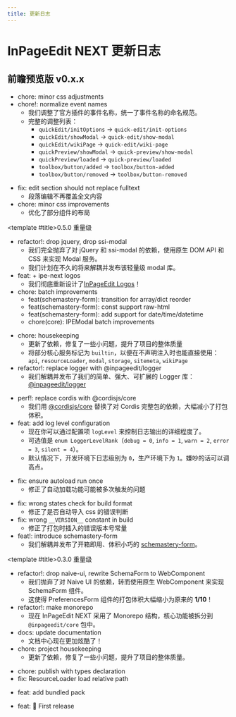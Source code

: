 ```yaml
---
title: 更新日志
---
```


# InPageEdit NEXT 更新日志

<script setup lang="ts">
import Timeline from '@/.vitepress/components/Timeline/Timeline.vue'
import ChangeLog from '@/.vitepress/components/ChangeLog.vue'
</script>

## 前瞻预览版 <Badge>v0.x.x</Badge>

<Timeline title-tag='h3'>

<!-- template for future use

<ChangeLog version='x.x.x'>

...

</ChangeLog>

-->

<ChangeLog version='0.5.2'>

- chore: minor css adjustments
- chore!: normalize event names
  - 我们调整了官方插件的事件名称，统一了事件名称的命名规范。
  - 完整的调整列表：
    - `quickEdit/initOptions` -> `quick-edit/init-options`
    - `quickEdit/showModal` -> `quick-edit/show-modal`
    - `quickEdit/wikiPage` -> `quick-edit/wiki-page`
    - `quickPreview/showModal` -> `quick-preview/show-modal`
    - `quickPreview/loaded` -> `quick-preview/loaded`
    - `toolbox/button/added` -> `toolbox/button-added`
    - `toolbox/button/removed` -> `toolbox/button-removed`

</ChangeLog>

<ChangeLog version='0.5.1'>

- fix: edit section should not replace fulltext
  - 段落编辑不再覆盖全文内容
- chore: minor css improvements
  - 优化了部分组件的布局

</ChangeLog>

<ChangeLog version='0.5.0'>

<template #title>0.5.0 <Badge type='rainbow'>重量级</Badge></template>

- refactor!: drop jquery, drop ssi-modal
  - 我们完全抛弃了对 jQuery 和 ssi-modal 的依赖，使用原生 DOM API 和 CSS 来实现 Modal 服务。
  - 我们计划在不久的将来解耦并发布该轻量级 modal 库。
- feat: + ipe-next logos
  - 我们彻底重新设计了[InPageEdit Logos](../about/logo.md)！
- chore: batch improvements
  - feat(schemastery-form): transition for array/dict reorder
  - feat(schemastery-form): const support raw-html
  - feat(schemastery-form): add support for date/time/datetime
  - chore(core): IPEModal batch improvements

</ChangeLog>

<ChangeLog version='0.4.1'>

- chore: housekeeping
  - 更新了依赖，修复了一些小问题，提升了项目的整体质量
  - 将部分核心服务标记为 `builtin`，以便在不声明注入时也能直接使用：`api`, `resourceLoader`, `modal`, `storage`, `sitemeta`, `wikiPage`
- refactor!: replace logger with @inpageedit/logger
  - 我们解耦并发布了我们的简单、强大、可扩展的 Logger 库：[@inpageedit/logger](https://www.npmjs.com/package/@inpageedit/logger)

</ChangeLog>

<ChangeLog version='0.4.0'>

- perf!: replace cordis with @cordisjs/core
  - 我们用 [@cordisjs/core](https://www.npmjs.com/package/@cordisjs/core) 替换了对 Cordis 完整包的依赖，大幅减小了打包体积。
- feat: add log level configuration
  - 现在你可以通过配置项 `logLevel` 来控制日志输出的详细程度了。
  - 可选值是 `enum LoggerLevelRank`（`debug = 0`, `info = 1`, `warn = 2`, `error = 3`, `silent = 4`）。
  - 默认情况下，开发环境下日志级别为 `0`，生产环境下为 `1`。嫌吵的话可以调高点。

</ChangeLog>

<ChangeLog version='0.3.2'>

- fix: ensure autoload run once
  - 修正了自动加载功能可能被多次触发的问题

</ChangeLog>

<ChangeLog version='0.3.1'>

- fix: wrong states check for build format
  - 修正了是否自动导入 css 的错误判断
- fix: wrong `__VERSION__` constant in build
  - 修正了打包时插入的错误版本号常量
- feat!: introduce schemastery-form
  - 我们解耦并发布了开箱即用、体积小巧的 [schemastery-form](https://www.npmjs.com/package/schemastery-form)。

</ChangeLog>

<ChangeLog version='0.3.0'>

<template #title>0.3.0 <Badge type='rainbow'>重量级</Badge></template>

- refactor!: drop naive-ui, rewrite SchemaForm to WebComponent
  - 我们抛弃了对 Naive UI 的依赖，转而使用原生 WebComponent 来实现 SchemaForm 组件。
  - 这使得 PreferencesForm 组件的打包体积大幅缩小为原来的 **1/10**！
- refactor!: make monorepo
  - 现在 InPageEdit NEXT 采用了 Monorepo 结构，核心功能被拆分到 `@inpageedit/core` 包中。
- docs: update documentation
  - 文档中心现在更加炫酷了！
- chore: project housekeeping
  - 更新了依赖，修复了一些小问题，提升了项目的整体质量。

</ChangeLog>

<ChangeLog version='0.2.0'>

- chore: publish with types declaration
- fix: ResourceLoader load relative path

</ChangeLog>

<ChangeLog version='0.1.1'>

- feat: add bundled pack

</ChangeLog>

<ChangeLog version='0.1.0'>

- feat: 🎉 First release

</ChangeLog>

</Timeline>
